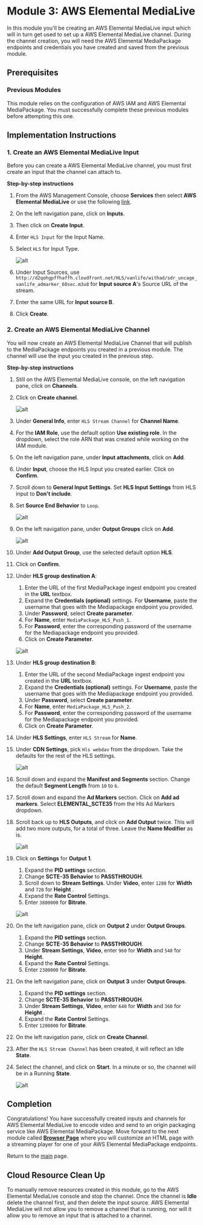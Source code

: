 # Module 3: AWS Elemental MediaLive

In this module you'll be creating an AWS Elemental MediaLive input which will in turn get used to set up a AWS Elemental MediaLive channel. During the channel creation, you will need the AWS Elemental MediaPackage endpoints and credentials you have created and saved from the previous module.

## Prerequisites

### Previous Modules

This module relies on the configuration of AWS IAM and AWS Elemental MediaPackage. You must successfully complete these previous modules before attempting this one.

## Implementation Instructions

### 1. Create an AWS Elemental MediaLive Input

Before you can create a AWS Elemental MediaLive channel, you must first create an input that the channel can attach to. 

**Step-by-step instructions**

1. From the AWS Management Console, choose **Services** then select **AWS Elemental MediaLive** or use the following [link](https://us-west-2.console.aws.amazon.com/medialive/home).

1. On the left navigation pane, click on **Inputs**.

1. Then click on **Create Input**.

1. Enter `HLS Input` for the Input Name.

1. Select `HLS` for Input Type. 

	![alt](HLSInput.png)


1. Under Input Sources, use `http://d2qohgpffhaffh.cloudfront.net/HLS/vanlife/withad/sdr_uncage_vanlife_admarker_60sec.m3u8` for **Input source A**'s Source URL of the stream.

1. Enter the same URL for **Input source B**.

1. Click **Create**.


### 2. Create an AWS Elemental MediaLive Channel

You will now create an AWS Elemental MediaLive Channel that will publish to the MediaPackage endpoints you created in a previous module. The channel will use the input you created in the previous step.

**Step-by-step instructions**

1. Still on the AWS Elemental MediaLive console, on the left navigation pane, click on **Channels**.

1. Click on **Create channel**.

	![alt](MediaLiveChannel.png)

1. Under **General Info**, enter `HLS Stream Channel` for **Channel Name**.

1. For the **IAM Role**, use the default option **Use existing role**. In the dropdown, select the role ARN that was created while working on the IAM module. 

1. On the left navigation pane, under **Input attachments**, click on **Add**.

1. Under **Input**, choose the HLS Input you created earlier. Click on **Confirm**.

1. Scroll down to **General Input Settings**.  Set **HLS Input Settings** from HLS input to **Don't include**.

1. Set **Source End Behavior** to `Loop`.

	![alt](InputSettings.png)

1. On the left navigation pane, under **Output Groups** click on **Add**.

	![alt](MediaLiveOutputGroup.png)

1. Under **Add Output Group**, use the selected default option **HLS**. 

1. Click on **Confirm**.

1. Under **HLS group destination A**:
	1. Enter the URL of the first MediaPackage ingest endpoint you created in the **URL** textbox.
	1. Expand the **Credentials (optional)** settings. For **Username**, paste the username that goes with the Mediapackage endpoint you provided. 
	1. Under **Password**, select **Create parameter**. 
	1. For **Name**, enter `MediaPackage_HLS_Push_1`. 
	1. For **Password**, enter the corresponding password of the username for the Mediapackage endpoint you provided.
	1. Click on **Create Parameter**. 

	![alt](HLSDestinations.png)


1. Under **HLS group destination B**:
	1. Enter the URL of the second MediaPackage ingest endpoint you created in the **URL** textbox.
	1. Expand the **Credentials (optional)** settings. For **Username**, paste the username that goes with the Mediapackage endpoint you provided. 
	1. Under **Password**, select **Create parameter**. 
	1. For **Name**, enter `MediaPackage_HLS_Push_2`. 
	1. For **Password**, enter the corresponding password of the username for the Mediapackage endpoint you provided.
	1. Click on **Create Parameter**. 

1. Under **HLS Settings**, enter `HLS Stream` for **Name**.

1. Under **CDN Settings**, pick `Hls webdav` from the dropdown. Take the defaults for the rest of the HLS settings.

	![alt](HLSSettings.png)

1. Scroll down and expand the **Manifest and Segments** section. Change the default **Segment Length** from `10` to `6`.

1. Scroll down and expand the **Ad Markers** section. Click on **Add ad markers**. Select **ELEMENTAL_SCTE35** from the Hls Ad Markers dropdown. 

1. Scroll back up to **HLS Outputs**, and click on **Add Output** twice. This will add two more outputs, for a total of three. Leave the **Name Modifier** as is.

	![alt](HLSOutputs.png)

1.  Click on **Settings** for **Output 1**.
	1. Expand the **PID settings** section. 
	1. Change **SCTE-35 Behavior** to **PASSTHROUGH**.
	1. Scroll down to **Stream Settings**. Under **Video**, enter `1280` for **Width** and `720` for **Height** .
	1. Expand the **Rate Control** Settings.
	1. Enter `3800000` for **Bitrate**.

	![alt](VideoStreamSettings.png)

1. On the left navigation pane, click on **Output 2** under **Output Groups**.
	1. Expand the **PID settings** section. 
	1. Change **SCTE-35 Behavior** to **PASSTHROUGH**.
	1. Under **Stream Settings**, **Video**, enter `960` for **Width** and `540` for **Height**.
	1. Expand the **Rate Control** Settings.
	1. Enter `2300000` for  **Bitrate**.

1. On the left navigation pane, click on **Output 3** under **Output Groups**.
	1. Expand the **PID settings** section. 
	1. Change **SCTE-35 Behavior** to **PASSTHROUGH**.
	1. Under **Stream Settings**, **Video**, enter `640` for **Width** and `360` for **Height** .
	1. Expand the **Rate Control** Settings.
	1. Enter `1200000` for **Bitrate**.

1. On the left navigation pane, click on **Create Channel**.

1. After the `HLS Stream Channel` has been created, it will reflect an Idle **State**. 

1. Select the channel, and click on **Start**. In a minute or so, the channel will be in a Running **State**.

	![alt](RunningChannel.png)	

## Completion

Congratulations!  You have successfully created inputs and channels for AWS Elemental MediaLive to encode video and send to an origin packaging service like AWS Elemental MediaPackage. Move forward to the next module called [**Browser Page**](../4-BrowserPage/README.md) where you will customize an HTML page with a streaming player for one of your AWS Elemental MediaPackage endpoints.
 
Return to the [main](../README.md) page.

## Cloud Resource Clean Up

To manually remove resources created in this module, go to the AWS Elemental MediaLive console and stop the channel. Once the channel is **Idle** delete the channel first, and then delete the input source. AWS Elemental MediaLive will not allow you to remove a channel that is running, nor will it allow you to remove an input that is attached to a channel.
